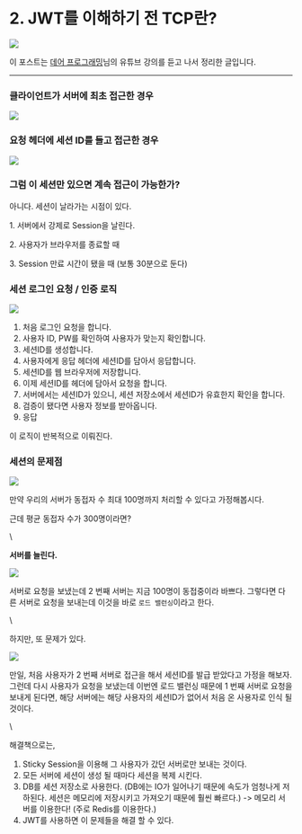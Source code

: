 # 2. JWT를 이해하기 전 TCP란?





![](https://blog.kakaocdn.net/dn/ncoiH/btriFtdGjIR/QQxg383ADm7PJCseO6H2IK/img.png)

이 포스트는 [데어 프로그래밍](https://www.youtube.com/channel/UCVrhnbfe78ODeQglXtT1Elw)님의 유튜브 강의를 듣고 나서 정리한 글입니다.

***

### &#x20;

### 클라이언트가 서버에 최초 접근한 경우

![](https://blog.kakaocdn.net/dn/VJGu9/btriJoI7Wy9/D2LNPJKk2Gt1hKfYXqdi6K/img.png)

### &#x20;

### 요청 헤더에 세션 ID를 들고 접근한 경우

![](https://blog.kakaocdn.net/dn/bBUYwf/btriB7hL16P/MWwfXA8KtI0TUTOqxxmibK/img.png)

### &#x20;

### 그럼 이 세션만 있으면 계속 접근이 가능한가?

아니다. 세션이 날라가는 시점이 있다.

1\. 서버에서 강제로 Session을 날린다.

2\. 사용자가 브라우저를 종료할 때

3\. Session 만료 시간이 됐을 때 (보통 30분으로 둔다)

### &#x20;

### 세션 로그인 요청 / 인증 로직

![](https://blog.kakaocdn.net/dn/z62ZR/btriFjW0Ljd/jEgVhb5funkJ8jUJGjfxM0/img.png)

1. 처음 로그인 요청을 합니다.
2. 사용자 ID, PW를 확인하여 사용자가 맞는지 확인합니다.
3. 세션ID를 생성합니다.
4. 사용자에게 응답 헤더에 세션ID를 담아서 응답합니다.
5. 세션ID를 웹 브라우저에 저장합니다.
6. 이제 세션ID를 헤더에 담아서 요청을 합니다.
7. 서버에서는 세션ID가 있으니, 세션 저장소에서 세션ID가 유효한지 확인을 합니다.
8. 검증이 됐다면 사용자 정보를 받아옵니다.
9. 응답

이 로직이 반복적으로 이뤄진다.

### &#x20;

### 세션의 문제점

![](https://blog.kakaocdn.net/dn/bXxATM/btriFtSfP1H/YtDaNoyt1qpj6ptwqOKMBK/img.png)

만약 우리의 서버가 동접자 수 최대 100명까지 처리할 수 있다고 가정해봅시다.

근데 평균 동접자 수가 300명이라면?

\


**서버를 늘린다.**

![](https://blog.kakaocdn.net/dn/ICdBy/btriSkspp8C/eTPWuz3FCzcKaNNiHmokR0/img.png)

서버로 요청을 보냈는데 2 번째 서버는 지금 100명이 동접중이라 바쁘다. 그렇다면 다른 서버로 요청을 보내는데 이것을 바로 `로드 밸런싱`이라고 한다.

\


하지만, 또 문제가 있다.

![](https://blog.kakaocdn.net/dn/4M6Q2/btriGU3go88/E7jY90C8nwioYbVn5DVkUK/img.png)

만일, 처음 사용자가 2 번째 서버로 접근을 해서 세션ID를 발급 받았다고 가정을 해보자. 그런데 다시 사용자가 요청을 보냈는데 이번엔 로드 밸런싱 때문에 1 번째 서버로 요청을 보내게 된다면, 해당 서버에는 해당 사용자의 세션ID가 없어서 처음 온 사용자로 인식 될 것이다.

\


해결책으로는,

1. Sticky Session을 이용해 그 사용자가 갔던 서버로만 보내는 것이다.
2. 모든 서버에 세션이 생성 될 때마다 세션을 복제 시킨다.
3. DB를 세션 저장소로 사용한다. (DB에는 IO가 일어나기 때문에 속도가 엄청나게 저하된다. 세션은 메모리에 저장시키고 가져오기 때문에 훨씬 빠르다.) -> 메모리 서버를 이용한다! (주로 Redis를 이용한다.)
4. JWT를 사용하면 이 문제들을 해결 할 수 있다.
